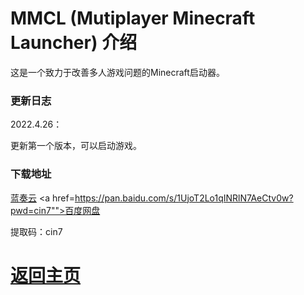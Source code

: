 # MMCL (Mutiplayer Minecraft Launcher) 介绍

这是一个致力于改善多人游戏问题的Minecraft启动器。

### 更新日志

2022.4.26：

更新第一个版本，可以启动游戏。

### 下载地址

<a href="https://wwi.lanzoup.com/iMHig03smjud">蓝奏云</a>
<a href=https://pan.baidu.com/s/1UjoT2Lo1qINRlN7AeCtv0w?pwd=cin7"">百度网盘</a> <p>提取码：cin7</p>

# <a href="/">返回主页</a>
